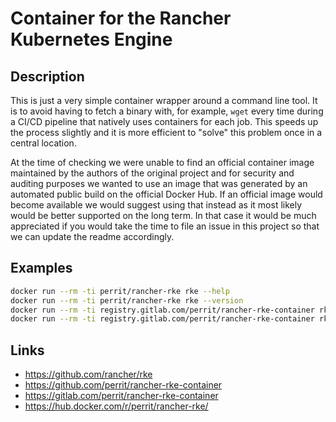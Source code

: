 # Container for the Rancher Kubernetes Engine

## Description

This is just a very simple container wrapper around a command line tool. It is to avoid having to fetch a binary with, for example, `wget` every time during a CI/CD pipeline that natively uses containers for each job. This speeds up the process slightly and it is more efficient to "solve" this problem once in a central location.

At the time of checking we were unable to find an official container image maintained by the authors of the original project and for security and auditing purposes we wanted to use an image that was generated by an automated public build on the official Docker Hub. If an official image would become available we would suggest using that instead as it most likely would be better supported on the long term. In that case it would be much appreciated if you would take the time to file an issue in this project so that we can update the readme accordingly.

## Examples

```bash
docker run --rm -ti perrit/rancher-rke rke --help
docker run --rm -ti perrit/rancher-rke rke --version
docker run --rm -ti registry.gitlab.com/perrit/rancher-rke-container rke --help
docker run --rm -ti registry.gitlab.com/perrit/rancher-rke-container rke --version

```

## Links

* https://github.com/rancher/rke
* https://github.com/perrit/rancher-rke-container
* https://gitlab.com/perrit/rancher-rke-container
* https://hub.docker.com/r/perrit/rancher-rke/
